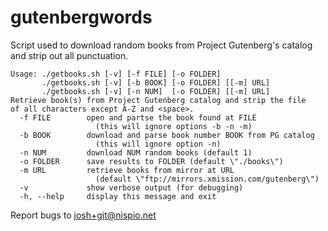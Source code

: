 gutenbergwords
==============

Script used to download random books from Project Gutenberg's catalog and strip out all punctuation.

    Usage: ./getbooks.sh [-v] [-f FILE] [-o FOLDER]
           ./getbooks.sh [-v] [-b BOOK] [-o FOLDER] [[-m] URL]
           ./getbooks.sh [-v] [-n NUM]  [-o FOLDER] [[-m] URL]
    Retrieve book(s) from Project Gutenberg catalog and strip the file
    of all characters except A-Z and <space>.
      -f FILE        open and partse the book found at FILE
                       (this will ignore options -b -n -m)
      -b BOOK        download and parse book number BOOK from PG catalog
                       (this will ignore option -n)
      -n NUM         download NUM random books (default 1)
      -o FOLDER      save results to FOLDER (default \"./books\")
      -m URL         retrieve books from mirror at URL
                       (default \"ftp://mirrors.xmission.com/gutenberg\")
      -v             show verbose output (for debugging)
      -h, --help     display this message and exit
    
Report bugs to josh+git@nispio.net
